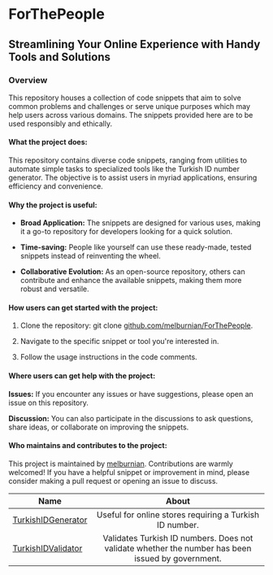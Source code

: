 # ForThePeople
## Streamlining Your Online Experience with Handy Tools and Solutions

### Overview

This repository houses a collection of code snippets that aim to solve common problems and challenges or serve unique purposes which may help users across various domains. The snippets provided here are to be used responsibly and ethically.

#### What the project does:

This repository contains diverse code snippets, ranging from utilities to automate simple tasks to specialized tools like the Turkish ID number generator. The objective is to assist users in myriad applications, ensuring efficiency and convenience.

#### Why the project is useful:

* **Broad Application:** The snippets are designed for various uses, making it a go-to repository for developers looking for a quick solution.
  
* **Time-saving:** People like yourself can use these ready-made, tested snippets instead of reinventing the wheel.
  
* **Collaborative Evolution:** As an open-source repository, others can contribute and enhance the available snippets, making them more robust and versatile.

#### How users can get started with the project:

1. Clone the repository: git clone [github.com/melburnian/ForThePeople](https://github.com/melburnian/ForThePeople).

2. Navigate to the specific snippet or tool you're interested in.

3. Follow the usage instructions in the code comments.

#### Where users can get help with the project:

**Issues:** If you encounter any issues or have suggestions, please open an issue on this repository.

**Discussion:** You can also participate in the discussions to ask questions, share ideas, or collaborate on improving the snippets.

#### Who maintains and contributes to the project:
This project is maintained by [melburnian](https://github.com/melburnian). Contributions are warmly welcomed! If you have a helpful snippet or improvement in mind, please consider making a pull request or opening an issue to discuss.

| Name       | About          | 
| ------------- |:-------------:|
| [TurkishIDGenerator](https://github.com/melburnian/ForThePeople/blob/main/TurkishIDGenerator)    | Useful for online stores requiring a Turkish ID number.|
| [TurkishIDValidator](https://github.com/melburnian/ForThePeople/blob/main/TurkishIDValidator)| Validates Turkish ID numbers. Does not validate whether the number has been issued by government.      |
